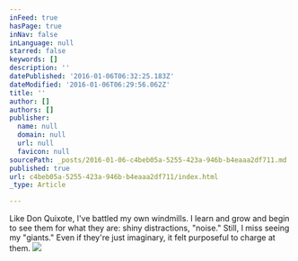 ```yaml
---
inFeed: true
hasPage: true
inNav: false
inLanguage: null
starred: false
keywords: []
description: ''
datePublished: '2016-01-06T06:32:25.183Z'
dateModified: '2016-01-06T06:29:56.062Z'
title: ''
author: []
authors: []
publisher:
  name: null
  domain: null
  url: null
  favicon: null
sourcePath: _posts/2016-01-06-c4beb05a-5255-423a-946b-b4eaaa2df711.md
published: true
url: c4beb05a-5255-423a-946b-b4eaaa2df711/index.html
_type: Article

---
```

Like Don Quixote, I've battled my own windmills. I learn and grow and 
begin to see them for what they are: shiny distractions, "noise." Still,
I miss seeing my "giants." Even if they're just imaginary, it felt 
purposeful to charge at them.
![](https://the-grid-user-content.s3-us-west-2.amazonaws.com/e5b11135-2931-4fa6-bc77-d4fac05e6d96.jpg)